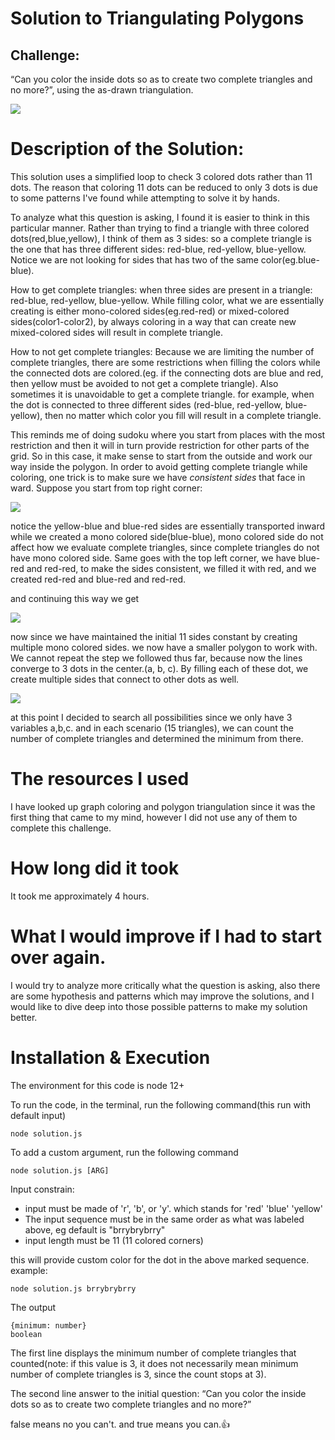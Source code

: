 # Solution to Triangulating Polygons

## Challenge:

“Can you color the inside dots so as to create two complete triangles and no more?”, using the as-drawn triangulation.

![](/challenge.jpg)

# Description of the Solution:

This solution uses a simplified loop to check 3 colored dots rather than 11 dots. The reason that coloring 11 dots can be reduced to only 3 dots is due to some patterns I've found while attempting to solve it by hands.

To analyze what this question is asking, I found it is easier to think in this particular manner. Rather than trying to find a triangle with three colored dots(red,blue,yellow), I think of them as 3 sides: so a complete triangle is the one that has three different sides: red-blue, red-yellow, blue-yellow. Notice we are not looking for sides that has two of the same color(eg.blue-blue).

How to get complete triangles:
when three sides are present in a triangle: red-blue, red-yellow, blue-yellow. While filling color, what we are essentially creating is either mono-colored sides(eg.red-red) or mixed-colored sides(color1-color2), by always coloring in a way that can create new mixed-colored sides will result in complete triangle.

How to not get complete triangles:
Because we are limiting the number of complete triangles, there are some restrictions when filling the colors while the connected dots are colored.(eg. if the connecting dots are blue and red, then yellow must be avoided to not get a complete triangle). Also sometimes it is unavoidable to get a complete triangle. for example, when the dot is connected to three different sides (red-blue, red-yellow, blue-yellow), then no matter which color you fill will result in a complete triangle.

This reminds me of doing sudoku where you start from places with the most restriction and then it will in turn provide restriction for other parts of the grid. So in this case, it make sense to start from the outside and work our way inside the polygon. In order to avoid getting complete triangle while coloring, one trick is to make sure we have _consistent sides_ that face in ward. Suppose you start from top right corner:

![](/step1.jpg)

notice the yellow-blue and blue-red sides are essentially transported inward while we created a mono colored side(blue-blue), mono colored side do not affect how we evaluate complete triangles, since complete triangles do not have mono colored side. Same goes with the top left corner, we have blue-red and red-red, to make the sides consistent, we filled it with red, and we created red-red and blue-red and red-red.

and continuing this way we get

![](/step1-3.jpg)

now since we have maintained the initial 11 sides constant by creating multiple mono colored sides. we now have a smaller polygon to work with. We cannot repeat the step we followed thus far, because now the lines converge to 3 dots in the center.(a, b, c). By filling each of these dot, we create multiple sides that connect to other dots as well.

![](/step2.jpg)

at this point I decided to search all possibilities since we only have 3 variables a,b,c. and in each scenario (15 triangles), we can count the number of complete triangles and determined the minimum from there.

# The resources I used

I have looked up graph coloring and polygon triangulation since it was the first thing that came to my mind, however I did not use any of them to complete this challenge.

# How long did it took

It took me approximately 4 hours.

# What I would improve if I had to start over again.

I would try to analyze more critically what the question is asking, also there are some hypothesis and patterns which may improve the solutions, and I would like to dive deep into those possible patterns to make my solution better.

# Installation & Execution

The environment for this code is node 12+

To run the code, in the terminal, run the following command(this run with default input)

```
node solution.js
```

To add a custom argument, run the following command

```
node solution.js [ARG]
```

Input constrain:

- input must be made of 'r', 'b', or 'y'. which stands for 'red' 'blue' 'yellow'
- The input sequence must be in the same order as what was labeled above, eg default is "brrybrybrry"
- input length must be 11 (11 colored corners)

this will provide custom color for the dot in the above marked sequence.
example:

```
node solution.js brrybrybrry
```

The output

```
{minimum: number}
boolean
```

The first line displays the minimum number of complete triangles that counted(note: if this value is 3, it does not necessarily mean minimum number of complete triangles is 3, since the count stops at 3).

The second line answer to the initial question: “Can you color the inside dots so as to create two complete triangles and no more?”

false means no you can't.
and true means you can.👍
